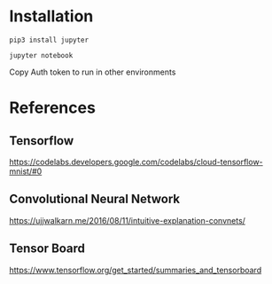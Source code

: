 # Installation

`pip3 install jupyter`

`jupyter notebook`

Copy Auth token to run in other environments

# References

## Tensorflow
https://codelabs.developers.google.com/codelabs/cloud-tensorflow-mnist/#0

## Convolutional Neural Network
https://ujjwalkarn.me/2016/08/11/intuitive-explanation-convnets/

## Tensor Board
https://www.tensorflow.org/get_started/summaries_and_tensorboard
